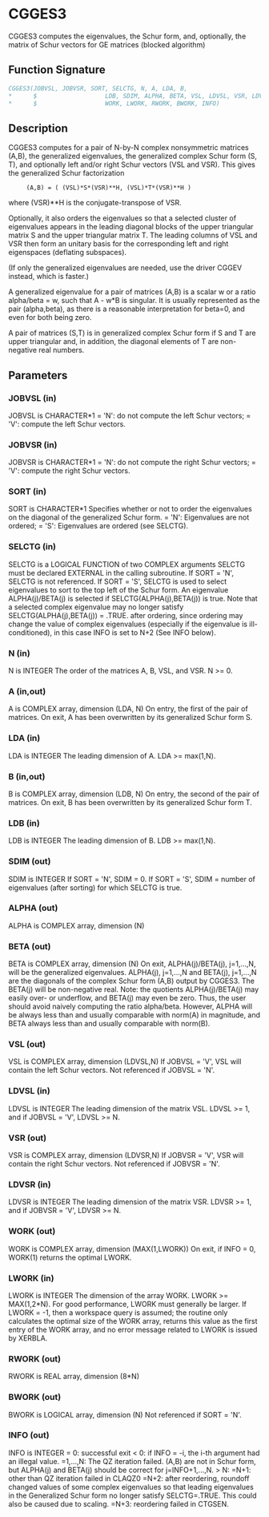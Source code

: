 # CGGES3

CGGES3 computes the eigenvalues, the Schur form, and, optionally, the matrix of Schur vectors for GE matrices (blocked algorithm)

## Function Signature

```fortran
CGGES3(JOBVSL, JOBVSR, SORT, SELCTG, N, A, LDA, B,
*      $                   LDB, SDIM, ALPHA, BETA, VSL, LDVSL, VSR, LDVSR,
*      $                   WORK, LWORK, RWORK, BWORK, INFO)
```

## Description


 CGGES3 computes for a pair of N-by-N complex nonsymmetric matrices
 (A,B), the generalized eigenvalues, the generalized complex Schur
 form (S, T), and optionally left and/or right Schur vectors (VSL
 and VSR). This gives the generalized Schur factorization

         (A,B) = ( (VSL)*S*(VSR)**H, (VSL)*T*(VSR)**H )

 where (VSR)**H is the conjugate-transpose of VSR.

 Optionally, it also orders the eigenvalues so that a selected cluster
 of eigenvalues appears in the leading diagonal blocks of the upper
 triangular matrix S and the upper triangular matrix T. The leading
 columns of VSL and VSR then form an unitary basis for the
 corresponding left and right eigenspaces (deflating subspaces).

 (If only the generalized eigenvalues are needed, use the driver
 CGGEV instead, which is faster.)

 A generalized eigenvalue for a pair of matrices (A,B) is a scalar w
 or a ratio alpha/beta = w, such that  A - w*B is singular.  It is
 usually represented as the pair (alpha,beta), as there is a
 reasonable interpretation for beta=0, and even for both being zero.

 A pair of matrices (S,T) is in generalized complex Schur form if S
 and T are upper triangular and, in addition, the diagonal elements
 of T are non-negative real numbers.

## Parameters

### JOBVSL (in)

JOBVSL is CHARACTER*1 = 'N': do not compute the left Schur vectors; = 'V': compute the left Schur vectors.

### JOBVSR (in)

JOBVSR is CHARACTER*1 = 'N': do not compute the right Schur vectors; = 'V': compute the right Schur vectors.

### SORT (in)

SORT is CHARACTER*1 Specifies whether or not to order the eigenvalues on the diagonal of the generalized Schur form. = 'N': Eigenvalues are not ordered; = 'S': Eigenvalues are ordered (see SELCTG).

### SELCTG (in)

SELCTG is a LOGICAL FUNCTION of two COMPLEX arguments SELCTG must be declared EXTERNAL in the calling subroutine. If SORT = 'N', SELCTG is not referenced. If SORT = 'S', SELCTG is used to select eigenvalues to sort to the top left of the Schur form. An eigenvalue ALPHA(j)/BETA(j) is selected if SELCTG(ALPHA(j),BETA(j)) is true. Note that a selected complex eigenvalue may no longer satisfy SELCTG(ALPHA(j),BETA(j)) = .TRUE. after ordering, since ordering may change the value of complex eigenvalues (especially if the eigenvalue is ill-conditioned), in this case INFO is set to N+2 (See INFO below).

### N (in)

N is INTEGER The order of the matrices A, B, VSL, and VSR. N >= 0.

### A (in,out)

A is COMPLEX array, dimension (LDA, N) On entry, the first of the pair of matrices. On exit, A has been overwritten by its generalized Schur form S.

### LDA (in)

LDA is INTEGER The leading dimension of A. LDA >= max(1,N).

### B (in,out)

B is COMPLEX array, dimension (LDB, N) On entry, the second of the pair of matrices. On exit, B has been overwritten by its generalized Schur form T.

### LDB (in)

LDB is INTEGER The leading dimension of B. LDB >= max(1,N).

### SDIM (out)

SDIM is INTEGER If SORT = 'N', SDIM = 0. If SORT = 'S', SDIM = number of eigenvalues (after sorting) for which SELCTG is true.

### ALPHA (out)

ALPHA is COMPLEX array, dimension (N)

### BETA (out)

BETA is COMPLEX array, dimension (N) On exit, ALPHA(j)/BETA(j), j=1,...,N, will be the generalized eigenvalues. ALPHA(j), j=1,...,N and BETA(j), j=1,...,N are the diagonals of the complex Schur form (A,B) output by CGGES3. The BETA(j) will be non-negative real. Note: the quotients ALPHA(j)/BETA(j) may easily over- or underflow, and BETA(j) may even be zero. Thus, the user should avoid naively computing the ratio alpha/beta. However, ALPHA will be always less than and usually comparable with norm(A) in magnitude, and BETA always less than and usually comparable with norm(B).

### VSL (out)

VSL is COMPLEX array, dimension (LDVSL,N) If JOBVSL = 'V', VSL will contain the left Schur vectors. Not referenced if JOBVSL = 'N'.

### LDVSL (in)

LDVSL is INTEGER The leading dimension of the matrix VSL. LDVSL >= 1, and if JOBVSL = 'V', LDVSL >= N.

### VSR (out)

VSR is COMPLEX array, dimension (LDVSR,N) If JOBVSR = 'V', VSR will contain the right Schur vectors. Not referenced if JOBVSR = 'N'.

### LDVSR (in)

LDVSR is INTEGER The leading dimension of the matrix VSR. LDVSR >= 1, and if JOBVSR = 'V', LDVSR >= N.

### WORK (out)

WORK is COMPLEX array, dimension (MAX(1,LWORK)) On exit, if INFO = 0, WORK(1) returns the optimal LWORK.

### LWORK (in)

LWORK is INTEGER The dimension of the array WORK. LWORK >= MAX(1,2*N). For good performance, LWORK must generally be larger. If LWORK = -1, then a workspace query is assumed; the routine only calculates the optimal size of the WORK array, returns this value as the first entry of the WORK array, and no error message related to LWORK is issued by XERBLA.

### RWORK (out)

RWORK is REAL array, dimension (8*N)

### BWORK (out)

BWORK is LOGICAL array, dimension (N) Not referenced if SORT = 'N'.

### INFO (out)

INFO is INTEGER = 0: successful exit < 0: if INFO = -i, the i-th argument had an illegal value. =1,...,N: The QZ iteration failed. (A,B) are not in Schur form, but ALPHA(j) and BETA(j) should be correct for j=INFO+1,...,N. > N: =N+1: other than QZ iteration failed in CLAQZ0 =N+2: after reordering, roundoff changed values of some complex eigenvalues so that leading eigenvalues in the Generalized Schur form no longer satisfy SELCTG=.TRUE. This could also be caused due to scaling. =N+3: reordering failed in CTGSEN.

